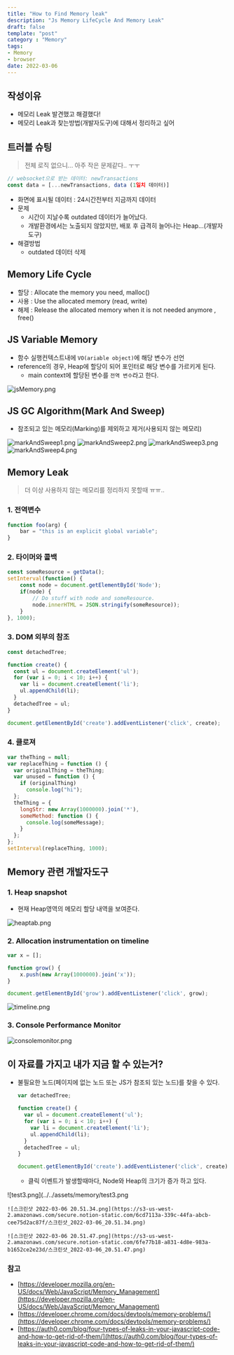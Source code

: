 ```yaml
---
title: "How to Find Memory leak"
description: "Js Memory LifeCycle And Memory Leak" 
draft: false 
template: "post"
category : "Memory"
tags:
- Memory
- browser
date: 2022-03-06
---
```

## 작성이유
- 메모리 Leak 발견했고 해결했다!
- 메모리 Leak과 찾는방법(개발자도구)에 대해서 정리하고 싶어

## 트러블 슈팅
> 전체 로직 없으니... 아주 작은 문제같다.. ㅜㅜ
```js
// websocket으로 받는 데이터: newTransactions
const data = [...newTransactions, data (1일치 데이터)]
```
- 화면에 표시될 데이터 : 24시간전부터 지금까지 데이터
- 문제
  - 시간이 지날수록 outdated 데이터가 늘어났다.
  - 개발환경에서는 노출되지 않았지만, 배포 후 급격히 늘어나는 Heap...(개발자 도구)
- 해결방법
  - outdated 데이터 삭제 

## Memory Life Cycle

- 할당 : Allocate the memory you need, malloc()
- 사용 : Use the allocated memory (read, write)
- 해제 : Release the allocated memory when it is not needed anymore , free()

## JS Variable Memory

- 함수 실행컨텍스트내에 `VO(ariable object)`에 해당 변수가 선언
- reference의 경우, Heap에 할당이 되어 포인터로 해당 변수를 가르키게 된다.
    - main context에 할당된 변수를 `전역 변수`라고 한다.

![jsMemory.png](../../assets/memory/jsMemory.png)

## JS GC Algorithm(Mark And Sweep)

- 참조되고 있는 메모리(Marking)를 제외하고 제거(사용되지 않는 메모리)

![markAndSweep1.png](../../assets/memory/markAndSweep1.png)
![markAndSweep2.png](../../assets/memory/markAndSweep2.png)
![markAndSweep3.png](../../assets/memory/markAndSweep3.png)
![markAndSweep4.png](../../assets/memory/markAndSweep4.png)



## Memory Leak

> 더 이상 사용하지 않는 메모리를 정리하지 못할때 ㅠㅠ..
>

### 1. 전역변수

```jsx
function foo(arg) {
    bar = "this is an explicit global variable";
}
```

### 2. 타이머와 콜백

```jsx
const someResource = getData();
setInterval(function() {
    const node = document.getElementById('Node');
    if(node) {
        // Do stuff with node and someResource.
        node.innerHTML = JSON.stringify(someResource));
    }
}, 1000);
```

### 3. DOM 외부의 참조

```jsx
const detachedTree;

function create() {
  const ul = document.createElement('ul');
  for (var i = 0; i < 10; i++) {
    var li = document.createElement('li');
    ul.appendChild(li);
  }
  detachedTree = ul;
}

document.getElementById('create').addEventListener('click', create);
```

### 4. 클로져

```jsx
var theThing = null;
var replaceThing = function () {
  var originalThing = theThing;
  var unused = function () {
    if (originalThing)
      console.log("hi");
  };
  theThing = {
    longStr: new Array(1000000).join('*'),
    someMethod: function () {
      console.log(someMessage);
    }
  };
};
setInterval(replaceThing, 1000);
```

## Memory 관련 개발자도구

### 1. Heap snapshot

- 현재 Heap영역의 메모리 할당 내역을 보여준다.

![heaptab.png](../../assets/memory/heaptab.png)


### 2. Allocation instrumentation on timeline

```jsx
var x = [];

function grow() {
    x.push(new Array(1000000).join('x'));
}

document.getElementById('grow').addEventListener('click', grow);
```

![timeline.png](../../assets/memory/timeline.png)

### 3. Console Performance Monitor

![consolemonitor.png](../../assets/memory/consolemonitor.png)

## 이 자료를 가지고 내가  지금 할 수 있는거?

- 불필요한 노드(페이지에 없는 노드 또는 JS가 참조되 있는 노드)를 찾을 수 있다.

    ```jsx
    var detachedTree;
    
    function create() {
      var ul = document.createElement('ul');
      for (var i = 0; i < 10; i++) {
        var li = document.createElement('li');
        ul.appendChild(li);
      }
      detachedTree = ul;
    }
    
    document.getElementById('create').addEventListener('click', create);
    ```

    - 클릭 이벤트가 발생할때마다, Node와 Heap의 크기가 증가 하고 있다.

![test3.png](../../assets/memory/test3.png


    ![스크린샷 2022-03-06 20.51.34.png](https://s3-us-west-2.amazonaws.com/secure.notion-static.com/6cd7113a-339c-44fa-abcb-cee75d2ac87f/스크린샷_2022-03-06_20.51.34.png)
    
    ![스크린샷 2022-03-06 20.51.47.png](https://s3-us-west-2.amazonaws.com/secure.notion-static.com/6fe77b18-a831-4d8e-983a-b1652ce2e23d/스크린샷_2022-03-06_20.51.47.png)


### 참고

- [https://developer.mozilla.org/en-US/docs/Web/JavaScript/Memory_Management](https://developer.mozilla.org/en-US/docs/Web/JavaScript/Memory_Management)
- [https://developer.chrome.com/docs/devtools/memory-problems/](https://developer.chrome.com/docs/devtools/memory-problems/)
- [https://auth0.com/blog/four-types-of-leaks-in-your-javascript-code-and-how-to-get-rid-of-them/](https://auth0.com/blog/four-types-of-leaks-in-your-javascript-code-and-how-to-get-rid-of-them/)
